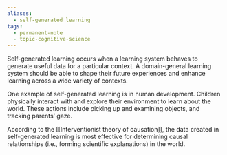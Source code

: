 ```yaml
---
aliases:
  - self-generated learning
tags:
  - permanent-note
  - topic-cognitive-science
---
```

Self-generated learning occurs when a learning system behaves to generate useful data for a particular context. A domain-general learning system should be able to shape their future experiences and enhance learning across a wide variety of contexts.

One example of self-generated learning is in human development. Children physically interact with and explore their environment to learn about the world. These actions include picking up and examining objects, and tracking parents’ gaze.

According to the [[Interventionist theory of causation]], the data created in self-generated learning is most effective for determining causal relationships (i.e., forming scientific explanations) in the world.
